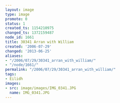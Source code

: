 ```yaml
---
layout: image
type: image
promote: 0
status: 1
created_ts: 1154210975
changed_ts: 1372159487
node_id: 1661
title: 30341 Arran with William
created: '2006-07-29'
changed: '2013-06-25'
aliases:
- "/2006/07/29/30341_arran_with_william/"
- "/node/1661/"
permalink: "/2006/07/29/30341_arran_with_william/"
tags:
- Eilidh
images:
- src: image/images/IMG_0341.JPG
  name: IMG_0341.JPG
---
```


